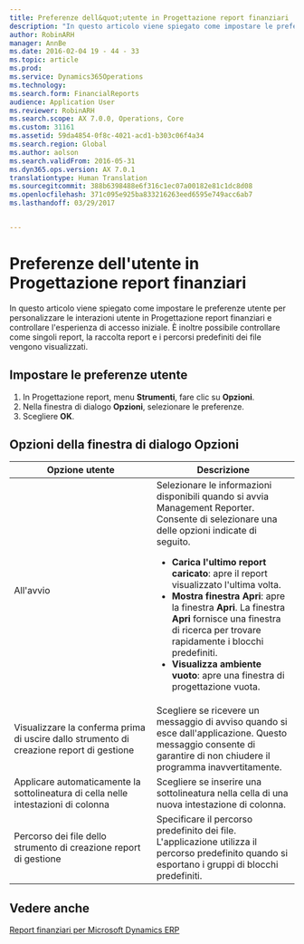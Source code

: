 ```yaml
---
title: Preferenze dell&quot;utente in Progettazione report finanziari
description: "In questo articolo viene spiegato come impostare le preferenze utente per personalizzare le interazioni utente in Progettazione report finanziari e controllare l&quot;esperienza di accesso iniziale. È inoltre possibile controllare come singoli report, la raccolta report e i percorsi predefiniti dei file vengono visualizzati."
author: RobinARH
manager: AnnBe
ms.date: 2016-02-04 19 - 44 - 33
ms.topic: article
ms.prod: 
ms.service: Dynamics365Operations
ms.technology: 
ms.search.form: FinancialReports
audience: Application User
ms.reviewer: RobinARH
ms.search.scope: AX 7.0.0, Operations, Core
ms.custom: 31161
ms.assetid: 59da4854-0f8c-4021-acd1-b303c06f4a34
ms.search.region: Global
ms.author: aolson
ms.search.validFrom: 2016-05-31
ms.dyn365.ops.version: AX 7.0.1
translationtype: Human Translation
ms.sourcegitcommit: 388b6398488e6f316c1ec07a00182e81c1dc8d08
ms.openlocfilehash: 371c095e925ba833216263eed6595e749acc6ab7
ms.lasthandoff: 03/29/2017


---
```


# <a name="user-preferences-in-financial-report-designer"></a>Preferenze dell'utente in Progettazione report finanziari

In questo articolo viene spiegato come impostare le preferenze utente per personalizzare le interazioni utente in Progettazione report finanziari e controllare l'esperienza di accesso iniziale. È inoltre possibile controllare come singoli report, la raccolta report e i percorsi predefiniti dei file vengono visualizzati. 

<a name="set-user-preferences"></a>Impostare le preferenze utente
--------------------

1.  In Progettazione report, menu **Strumenti**, fare clic su **Opzioni**.
2.  Nella finestra di dialogo **Opzioni**, selezionare le preferenze.
3.  Scegliere **OK**.

## <a name="options-dialog-box-options"></a>Opzioni della finestra di dialogo Opzioni
<table>
<colgroup>
<col width="50%" />
<col width="50%" />
</colgroup>
<thead>
<tr class="header">
<th>Opzione utente</th>
<th>Descrizione</th>
</tr>
</thead>
<tbody>
<tr class="odd">
<td>All'avvio</td>
<td>Selezionare le informazioni disponibili quando si avvia Management Reporter. Consente di selezionare una delle opzioni indicate di seguito.
<ul>
<li><strong>Carica l'ultimo report caricato</strong>: apre il report visualizzato l'ultima volta.</li>
<li><strong>Mostra finestra Apri</strong>: apre la finestra <strong>Apri</strong>. La finestra <strong>Apri</strong> fornisce una finestra di ricerca per trovare rapidamente i blocchi predefiniti.</li>
<li><strong>Visualizza ambiente vuoto</strong>: apre una finestra di progettazione vuota.</li>
</ul></td>
</tr>
<tr class="even">
<td>Visualizzare la conferma prima di uscire dallo strumento di creazione report di gestione</td>
<td>Scegliere se ricevere un messaggio di avviso quando si esce dall'applicazione. Questo messaggio consente di garantire di non chiudere il programma inavvertitamente.</td>
</tr>
<tr class="odd">
<td>Applicare automaticamente la sottolineatura di cella nelle intestazioni di colonna</td>
<td>Scegliere se inserire una sottolineatura nella cella di una nuova intestazione di colonna.</td>
</tr>
<tr class="even">
<td>Percorso dei file dello strumento di creazione report di gestione</td>
<td>Specificare il percorso predefinito dei file. L'applicazione utilizza il percorso predefinito quando si esportano i gruppi di blocchi predefiniti.</td>
</tr>
</tbody>
</table>



<a name="see-also"></a>Vedere anche
--------

[Report finanziari per Microsoft Dynamics ERP](financial-reporting-intro.md)


